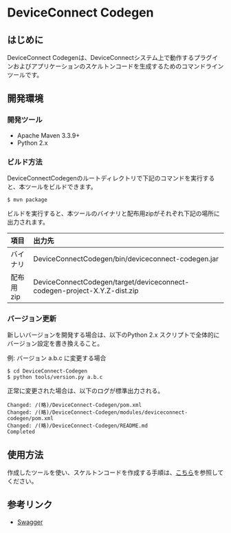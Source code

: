 # DeviceConnect Codegen

## はじめに
DeviceConnect Codegenは、DeviceConnectシステム上で動作するプラグインおよびアプリケーションのスケルトンコードを生成するためのコマンドラインツールです。


## 開発環境
### 開発ツール
- Apache Maven 3.3.9+
- Python 2.x

### ビルド方法
DeviceConnectCodegenのルートディレクトリで下記のコマンドを実行すると、本ツールをビルドできます。

```
$ mvn package
```

ビルドを実行すると、本ツールのバイナリと配布用zipがそれぞれ下記の場所に出力されます。

|項目|出力先|
|:--|:--|
|バイナリ|DeviceConnectCodegen/bin/deviceconnect-codegen.jar|
|配布用zip|DeviceConnectCodegen/target/deviceconnect-codegen-project-X.Y.Z-dist.zip|

### バージョン更新
新しいバージョンを開発する場合は、以下のPython 2.x スクリプトで全体的にバージョン設定を書き換えること。

例: バージョン a.b.c に変更する場合

```
$ cd DeviceConnect-Codegen
$ python tools/version.py a.b.c
```

正常に変更された場合は、以下のログが標準出力される。

```
Changed: /(略)/DeviceConnect-Codegen/pom.xml
Changed: /(略)/DeviceConnect-Codegen/modules/deviceconnect-codegen/pom.xml
Changed: /(略)/DeviceConnect-Codegen/README.md
Completed
```

## 使用方法
作成したツールを使い、スケルトンコードを作成する手順は、[こちら](https://github.com/DeviceConnect/DeviceConnect-Codegen/blob/master/MANUAL.md)を参照してください。

## 参考リンク
- [Swagger](http://swagger.io/)
